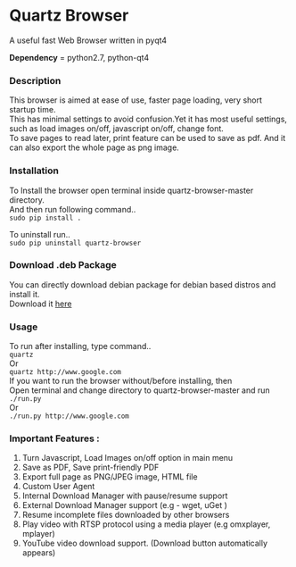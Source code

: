 # Quartz Browser
A useful fast Web Browser written in pyqt4

**Dependency** = python2.7, python-qt4  

### Description
This browser is aimed at ease of use, faster page loading, very short startup time.  
This has minimal settings to avoid confusion.Yet it has most useful settings, such as load images on/off, javascript on/off, change font.  
To save pages to read later, print feature can be used to save as pdf. And it can also export the whole page as png image.  

### Installation
To Install the browser open terminal inside quartz-browser-master directory.  
And then run following command..  
    `sudo pip install .`  

To uninstall run..  
    `sudo pip uninstall quartz-browser`

### Download .deb Package
You can directly download debian package for debian based distros and install it.  
Download it [here](https://github.com/ksharindam/quartz-browser/releases)  

### Usage
To run after installing, type command..  
    `quartz`  
Or  
    `quartz http://www.google.com`  
If you want to run the browser without/before installing, then  
Open terminal and change directory to quartz-browser-master and run  
    `./run.py`  
Or  
    `./run.py http://www.google.com`  

### Important Features :  
 1. Turn Javascript, Load Images on/off  option in main menu  
 1. Save as PDF, Save print-friendly PDF  
 1. Export full page as PNG/JPEG image, HTML file  
 1. Custom User Agent  
 1. Internal Download Manager with pause/resume support  
 1. External Download Manager support (e.g - wget, uGet )  
 1. Resume incomplete files downloaded by other browsers  
 1. Play video with RTSP protocol using a media player (e.g omxplayer, mplayer)  
 1. YouTube video download support. (Download button automatically appears)  

